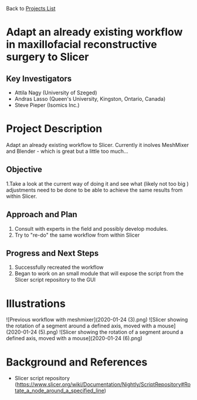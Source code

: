 Back to [Projects List](../../README.md#ProjectsList)

# Adapt an already existing workflow in maxillofacial reconstructive surgery to Slicer

## Key Investigators

- Attila Nagy  (University of Szeged)
- Andras Lasso (Queen's University, Kingston, Ontario, Canada)
- Steve Pieper (Isomics Inc.)

# Project Description

<!-- Add a short paragraph describing the project. -->
Adapt an already existing workflow to Slicer. Currently it inolves MeshMixer and Blender - which is great but a little too much...

## Objective

<!-- Describe here WHAT you would like to achieve (what you will have as end result). -->

1.Take a look at the current way of doing it and see what (likely not too big ) adjustments need to be done to be able to achieve the same results from within Slicer.


## Approach and Plan

<!-- Describe here HOW you would like to achieve the objectives stated above. -->

1. Consult with experts in the field and possibly develop modules.
1. Try to "re-do" the same workflow from within Slicer


## Progress and Next Steps

<!-- Update this section as you make progress, describing of what you have ACTUALLY DONE. If there are specific steps that you could not complete then you can describe them here, too. -->

1. Successfully recreated the workflow
1. Began to work on an small module that will expose the script from the Slicer script repository to the GUI


# Illustrations

<!-- Add pictures and links to videos that demonstrate what has been accomplished.-->
![Previous workflow with meshmixer](2020-01-24 (3).png)
![Slicer showing the rotation of a segment around a defined axis, moved with a mouse](2020-01-24 (5).png)
![Slicer showing the rotation of a segment around a defined axis, moved with a mouse](2020-01-24 (6).png)


# Background and References

<!-- If you developed any software, include link to the source code repository. If possible, also add links to sample data, and to any relevant publications. -->
* Slicer script repository (https://www.slicer.org/wiki/Documentation/Nightly/ScriptRepository#Rotate_a_node_around_a_specified_line)
